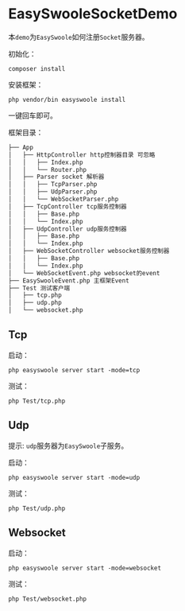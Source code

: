 # EasySwooleSocketDemo

本`demo`为`EasySwoole`如何注册`Socket`服务器。

初始化：

`composer install`

安装框架：

`php vendor/bin easyswoole install`

一键回车即可。

框架目录：

```bash
├── App
│   ├── HttpController http控制器目录 可忽略
│   │   ├── Index.php
│   │   └── Router.php
│   ├── Parser socket 解析器
│   │   ├── TcpParser.php
│   │   ├── UdpParser.php
│   │   └── WebSocketParser.php
│   ├── TcpController tcp服务控制器
│   │   ├── Base.php
│   │   └── Index.php
│   ├── UdpController udp服务控制器
│   │   ├── Base.php
│   │   └── Index.php
│   ├── WebSocketController websocket服务控制器
│   │   ├── Base.php
│   │   └── Index.php
│   └── WebSocketEvent.php websocket的event
├── EasySwooleEvent.php 主框架Event
├── Test 测试客户端
│   ├── tcp.php
│   ├── udp.php
│   └── websocket.php
```

## Tcp

启动：

`php easyswoole server start -mode=tcp`

测试：

`php Test/tcp.php`

## Udp

提示: `udp`服务器为`EasySwoole`子服务。

启动：

`php easyswoole server start -mode=udp`

测试：

`php Test/udp.php`

## Websocket


启动：

`php easyswoole server start -mode=websocket`

测试：

`php Test/websocket.php`